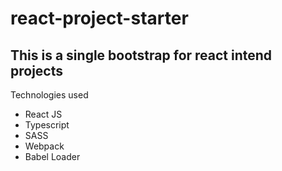 # react-project-starter

## This is a single bootstrap for react intend projects 

Technologies used

- React JS
- Typescript
- SASS
- Webpack
- Babel Loader
